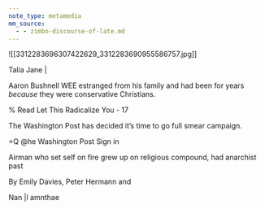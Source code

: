 ```yaml
---
note_type: metamedia
mm_source:
  - - zimbo-discourse-of-late.md
---
```


![[3312283696307422629_3312283690955586757.jpg]]

Talia Jane |

Aaron Bushnell WEE estranged from his family
and had been for years *because* they were
conservative Christians.

% Read Let This Radicalize You - 17

The Washington Post has decided it’s time
to go full smear campaign.

=Q  @he Washington Post Sign in

Airman who set self on
fire grew up on religious
compound, had
anarchist past

By Emily Davies, Peter Hermann and

Nan |l amnthae

